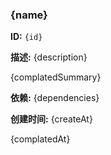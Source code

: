 ### {name}

**ID:** `{id}`

**描述:** {description}

{complatedSummary}

**依赖:** {dependencies}

**创建时间:** {createAt}

{complatedAt}
